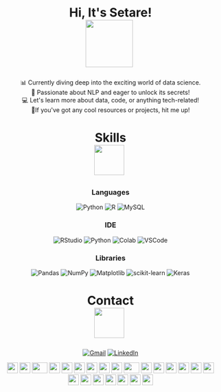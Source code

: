 
<h1 align="center"> Hi, It's Setare! <br> <img src="https://github.com/Anmol-Baranwal/Cool-GIFs-For-GitHub/assets/74038190/761f4c99-eda3-4c9a-a4ec-2b6311e2433a" width="110">&nbsp;
</h1>
<p align="center">
📊 Currently diving deep into the exciting world of data science.<br>
📝 Passionate about NLP and eager to unlock its secrets!<br>
💻 Let's learn more about data, code, or anything tech-related!<br>
💫If you've got any cool resources or projects, hit me up!<br>
</p>

<h1 align="center">Skills <br> <img src="https://github.com/Anmol-Baranwal/Cool-GIFs-For-GitHub/assets/74038190/42077049-1939-493e-9a19-47ca5db36643" width="70">&nbsp;
</h1>

<h3 align="center">Languages</h3>

<p align="center">
  <img src="https://img.shields.io/badge/Python-3670A0?style=flat&logo=python&logoColor=ffdd54" alt="Python" />
  <img src="https://img.shields.io/badge/R-%23276DC3.svg?style=flat&logo=r&logoColor=white" alt="R" />
  <img src="https://img.shields.io/badge/MySQL-%2300f.svg?style=flat&logo=mysql&logoColor=white" alt="MySQL" />
</p>

<h3 align="center">IDE</h3>

<p align="center">
  <img src="https://img.shields.io/badge/RStudio-%230077B5.svg?style=flat-square&logo=RStudio&logoColor=white" alt="RStudio" />
  <img src="https://img.shields.io/badge/Python-FFD43B?style=flat-square&logo=python&logoColor=blue" alt="Python" />
  <img src="https://img.shields.io/badge/Colab-F9AB00?style=flat-square&logo=googlecolab&color=525252" alt="Colab" />
  <img src="https://img.shields.io/badge/VSCode-0078D4?style=flat-square&logo=visual%20studio%20code&logoColor=white" alt="VSCode" />
</p>
<h3 align="center">Libraries</h3>

<p align="center">
  <img src="https://img.shields.io/badge/pandas-%23150458.svg?style=flat-square&logo=pandas&logoColor=white" alt="Pandas" /> 
  <img src="https://img.shields.io/badge/numpy-%23013243.svg?style=flat-square&logo=numpy&logoColor=white" alt="NumPy" /> 
  <img src="https://img.shields.io/badge/Matplotlib-%23ffffff.svg?style=flat-square&logo=Matplotlib&logoColor=black" alt="Matplotlib" />  
  <img src="https://img.shields.io/badge/scikit--learn-%23F7931E.svg?style=flat-square&logo=scikit-learn&logoColor=white" alt="scikit-learn" /> 
  <img src="https://img.shields.io/badge/Keras-%23D00000.svg?style=flat-square&logo=Keras&logoColor=white" alt="Keras" /> 
  
</p>

<h1 align="center"> Contact <br> <img src="https://github.com/Anmol-Baranwal/Cool-GIFs-For-GitHub/assets/74038190/6f564d9a-467a-4bba-ad3a-8527c8ab79ae" width="70">&nbsp;</h1>

<p align="center">
  <a href="mailto:setarekazemaslani@gmail.com"><img src="https://img.shields.io/badge/Gmail-D14836?style=flat-square&logo=gmail&logoColor=white" alt="Gmail" /></a>
  <a href="https://linkedin.com/in/www.linkedin.com/in/setare-kazemaslani-131ab5286"><img src="https://img.shields.io/badge/LinkedIn-%230077B5.svg?logo=linkedin&logoColor=white" alt="LinkedIn" /></a>
</p>

<p align="center">
  <a
    <div align="">
    <img src="https://cultofthepartyparrot.com/parrots/hd/githubparrot.gif" width="25" height="25"/>
    <img src="https://cultofthepartyparrot.com/flags/hd/iranparrot.gif" width="25" height="25"/>
    <img src="https://cultofthepartyparrot.com/parrots/asyncparrot.gif" width="36" height="25"/>
    <img src="https://cultofthepartyparrot.com/parrots/hd/60fpsparrot.gif" width="25" height="25"/>
    <img src="https://cultofthepartyparrot.com/parrots/hd/jumpingparrot.gif" width="25" height="25"/>
    <img src="https://cultofthepartyparrot.com/parrots/hd/opensourceparrot.gif" width="25" height="25"/>
    <img src="https://cultofthepartyparrot.com/parrots/hd/dealwithitnowparrot.gif" width="25" height="25"/>
    <img src="https://cultofthepartyparrot.com/parrots/hd/hypnoparrotlight.gif" width="25" height="25"/>
    <img src="https://cultofthepartyparrot.com/parrots/databaseparrot.gif" width="25" height="25"/>
    <img src="https://cultofthepartyparrot.com/parrots/fixparrot.gif" width="36" height="25"/>
    <img src="https://cultofthepartyparrot.com/parrots/hd/laptop_parrot.gif" width="25" height="25"/>
    <img src="https://cultofthepartyparrot.com/parrots/hd/spinningparrot.gif" width="25" height="25"/>
    <img src="https://cultofthepartyparrot.com/parrots/hd/levitationparrot.gif" width="25" height="25"/>
    <img src="https://cultofthepartyparrot.com/parrots/hd/meldparrot.gif" width="25" height="25"/>
    <img src="https://cultofthepartyparrot.com/parrots/slomoparrot.gif" width="25" height="25"/>
    <img src="https://cultofthepartyparrot.com/parrots/hd/moonwalkingparrot.gif" width="25" height="25"/>
    <img src="https://cultofthepartyparrot.com/parrots/hd/stableparrot.gif" width="25" height="25"/>
    <img src="https://cultofthepartyparrot.com/parrots/hd/scienceparrot.gif" width="25" height="25"/>
    <img src="https://cultofthepartyparrot.com/parrots/hd/pirateparrot.gif" width="25" height="25"/>
    <img src="https://cultofthepartyparrot.com/parrots/hd/footballparrot.gif" width="25" height="25"/>
    <img src="https://cultofthepartyparrot.com/parrots/hd/illuminatiparrot.gif" width="25" height="25"/>
    <img src="https://cultofthepartyparrot.com/parrots/hd/hypnoparrotdark.gif" width="25" height="25"/>
    <img src="https://cultofthepartyparrot.com/parrots/hd/mustacheparrot.gif" width="25" height="25"/>
    </div>
<br><br>  </a>
</p>


